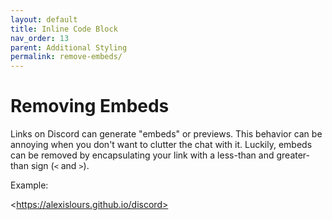```yaml
---
layout: default
title: Inline Code Block
nav_order: 13
parent: Additional Styling
permalink: remove-embeds/
---
```


# Removing Embeds

Links on Discord can generate "embeds" or previews. This behavior can be annoying when you don't want to clutter the chat with it. Luckily, embeds can be removed by encapsulating your link with a less-than and greater-than sign (`<` and `>`).

Example:

\<https://alexislours.github.io/discord>
